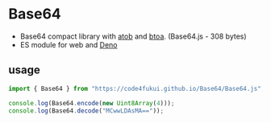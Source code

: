 # Base64

- Base64 compact library with [atob](https://developer.mozilla.org/ja/docs/Web/API/WindowOrWorkerGlobalScope/atob) and [btoa](https://developer.mozilla.org/ja/docs/Web/API/WindowOrWorkerGlobalScope/btoa). (Base64.js - 308 bytes)
- ES module for web and [Deno](https://deno.land)

## usage

```js
import { Base64 } from "https://code4fukui.github.io/Base64/Base64.js";

console.log(Base64.encode(new Uint8Array(4)));
console.log(Base64.decode("MCwwLDAsMA=="));
```
